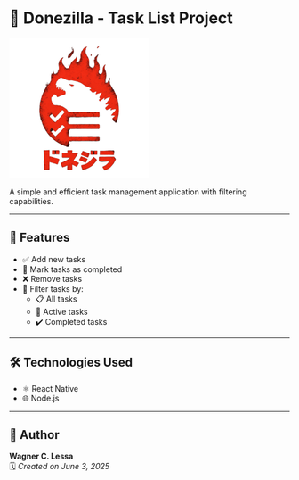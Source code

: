 # 🦖 Donezilla - Task List Project

<img src="./frontend/assets/donezilla_full_logo.png" alt="Donezilla Logo" width="250" style="align-self:center;"/>  

A simple and efficient task management application with filtering capabilities.

---

## 🚀 Features

- ✅ Add new tasks  
- 🔄 Mark tasks as completed  
- ❌ Remove tasks  
- 🎯 Filter tasks by:
  - 📋 All tasks  
  - 🔧 Active tasks  
  - ✔️ Completed tasks  

---

## 🛠️ Technologies Used

- ⚛️ React Native  
- 🌐 Node.js  

---

## 👤 Author

**Wagner C. Lessa**  
🗓️ *Created on June 3, 2025*
